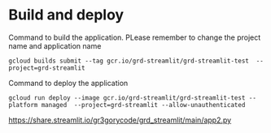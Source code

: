 # Build and deploy

Command to build the application. PLease remember to change the project name and application name
```
gcloud builds submit --tag gcr.io/grd-streamlit/grd-streamlit-test  --project=grd-streamlit
```

Command to deploy the application
```
gcloud run deploy --image gcr.io/grd-streamlit/grd-streamlit-test --platform managed  --project=grd-streamlit --allow-unauthenticated
```

https://share.streamlit.io/gr3gorycode/grd_streamlit/main/app2.py
